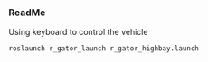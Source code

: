 ### ReadMe

Using keyboard to control the vehicle

```
roslaunch r_gator_launch r_gator_highbay.launch
```

